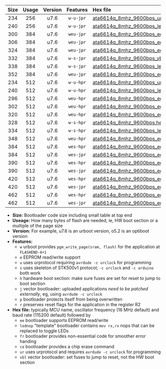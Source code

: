 |Size|Usage|Version|Features|Hex file|
|:-:|:-:|:-:|:-:|:--|
|234|256|u7.6|`w-u-jpr`|[ata6614q_8mhz_9600bps_ur_vbl.hex](https://raw.githubusercontent.com/stefanrueger/urboot/main//ata6614q_8mhz_9600bps_ur_vbl.hex)|
|240|256|u7.6|`w-u-jpr`|[ata6614q_8mhz_9600bps_lednop_ur_vbl.hex](https://raw.githubusercontent.com/stefanrueger/urboot/main//ata6614q_8mhz_9600bps_lednop_ur_vbl.hex)|
|300|384|u7.6|`weu-jpr`|[ata6614q_8mhz_9600bps_ee_ur_vbl.hex](https://raw.githubusercontent.com/stefanrueger/urboot/main//ata6614q_8mhz_9600bps_ee_ur_vbl.hex)|
|306|384|u7.6|`weu-jpr`|[ata6614q_8mhz_9600bps_ee_lednop_ur_vbl.hex](https://raw.githubusercontent.com/stefanrueger/urboot/main//ata6614q_8mhz_9600bps_ee_lednop_ur_vbl.hex)|
|324|384|u7.6|`weu-jpr`|[ata6614q_8mhz_9600bps_ee_lednop_fr_ur_vbl.hex](https://raw.githubusercontent.com/stefanrueger/urboot/main//ata6614q_8mhz_9600bps_ee_lednop_fr_ur_vbl.hex)|
|332|384|u7.6|`w-s-jpr`|[ata6614q_8mhz_9600bps_vbl.hex](https://raw.githubusercontent.com/stefanrueger/urboot/main//ata6614q_8mhz_9600bps_vbl.hex)|
|338|384|u7.6|`w-s-jpr`|[ata6614q_8mhz_9600bps_lednop_vbl.hex](https://raw.githubusercontent.com/stefanrueger/urboot/main//ata6614q_8mhz_9600bps_lednop_vbl.hex)|
|352|384|u7.6|`weu-jpr`|[ata6614q_8mhz_9600bps_ee_lednop_fr_ce_ur_vbl.hex](https://raw.githubusercontent.com/stefanrueger/urboot/main//ata6614q_8mhz_9600bps_ee_lednop_fr_ce_ur_vbl.hex)|
|234|512|u7.6|`w-u-hpr`|[ata6614q_8mhz_9600bps_ur.hex](https://raw.githubusercontent.com/stefanrueger/urboot/main//ata6614q_8mhz_9600bps_ur.hex)|
|240|512|u7.6|`w-u-hpr`|[ata6614q_8mhz_9600bps_lednop_ur.hex](https://raw.githubusercontent.com/stefanrueger/urboot/main//ata6614q_8mhz_9600bps_lednop_ur.hex)|
|296|512|u7.6|`weu-hpr`|[ata6614q_8mhz_9600bps_ee_ur.hex](https://raw.githubusercontent.com/stefanrueger/urboot/main//ata6614q_8mhz_9600bps_ee_ur.hex)|
|302|512|u7.6|`weu-hpr`|[ata6614q_8mhz_9600bps_ee_lednop_ur.hex](https://raw.githubusercontent.com/stefanrueger/urboot/main//ata6614q_8mhz_9600bps_ee_lednop_ur.hex)|
|320|512|u7.6|`weu-hpr`|[ata6614q_8mhz_9600bps_ee_lednop_fr_ur.hex](https://raw.githubusercontent.com/stefanrueger/urboot/main//ata6614q_8mhz_9600bps_ee_lednop_fr_ur.hex)|
|328|512|u7.6|`w-s-hpr`|[ata6614q_8mhz_9600bps.hex](https://raw.githubusercontent.com/stefanrueger/urboot/main//ata6614q_8mhz_9600bps.hex)|
|334|512|u7.6|`w-s-hpr`|[ata6614q_8mhz_9600bps_lednop.hex](https://raw.githubusercontent.com/stefanrueger/urboot/main//ata6614q_8mhz_9600bps_lednop.hex)|
|348|512|u7.6|`weu-hpr`|[ata6614q_8mhz_9600bps_ee_lednop_fr_ce_ur.hex](https://raw.githubusercontent.com/stefanrueger/urboot/main//ata6614q_8mhz_9600bps_ee_lednop_fr_ce_ur.hex)|
|384|512|u7.6|`wes-hpr`|[ata6614q_8mhz_9600bps_ee.hex](https://raw.githubusercontent.com/stefanrueger/urboot/main//ata6614q_8mhz_9600bps_ee.hex)|
|384|512|u7.6|`wes-jpr`|[ata6614q_8mhz_9600bps_ee_vbl.hex](https://raw.githubusercontent.com/stefanrueger/urboot/main//ata6614q_8mhz_9600bps_ee_vbl.hex)|
|390|512|u7.6|`wes-hpr`|[ata6614q_8mhz_9600bps_ee_lednop.hex](https://raw.githubusercontent.com/stefanrueger/urboot/main//ata6614q_8mhz_9600bps_ee_lednop.hex)|
|390|512|u7.6|`wes-jpr`|[ata6614q_8mhz_9600bps_ee_lednop_vbl.hex](https://raw.githubusercontent.com/stefanrueger/urboot/main//ata6614q_8mhz_9600bps_ee_lednop_vbl.hex)|
|420|512|u7.6|`wes-hpr`|[ata6614q_8mhz_9600bps_ee_lednop_fr.hex](https://raw.githubusercontent.com/stefanrueger/urboot/main//ata6614q_8mhz_9600bps_ee_lednop_fr.hex)|
|420|512|u7.6|`wes-jpr`|[ata6614q_8mhz_9600bps_ee_lednop_fr_vbl.hex](https://raw.githubusercontent.com/stefanrueger/urboot/main//ata6614q_8mhz_9600bps_ee_lednop_fr_vbl.hex)|
|462|512|u7.6|`wes-hpr`|[ata6614q_8mhz_9600bps_ee_lednop_fr_ce.hex](https://raw.githubusercontent.com/stefanrueger/urboot/main//ata6614q_8mhz_9600bps_ee_lednop_fr_ce.hex)|
|462|512|u7.6|`wes-jpr`|[ata6614q_8mhz_9600bps_ee_lednop_fr_ce_vbl.hex](https://raw.githubusercontent.com/stefanrueger/urboot/main//ata6614q_8mhz_9600bps_ee_lednop_fr_ce_vbl.hex)|

- **Size:** Bootloader code size including small table at top end
- **Useage:** How many bytes of flash are needed, ie, HW boot section or a multiple of the page size
- **Version:** For example, u7.6 is an urboot version, o5.2 is an optiboot version
- **Features:**
  + `w` urboot provides `pgm_write_page(sram, flash)` for the application at `FLASHEND-4+1`
  + `e` EEPROM read/write support
  + `u` uses urprotocol requiring `avrdude -c urclock` for programming
  + `s` uses skeleton of STK500v1 protocol; `-c urclock` and `-c arduino` both work
  + `h` hardware boot section: make sure fuses are set for reset to jump to boot section
  + `j` vector bootloader: uploaded applications *need to be patched externally*, eg, using `avrdude -c urclock`
  + `p` bootloader protects itself from being overwritten
  + `r` preserves reset flags for the application in the register R2
- **Hex file:** typically MCU name, oscillator frequency (16 MHz default) and baud rate (115200 default) followed by
  + `ee` bootloader supports EEPROM read/write
  + `lednop` "template" bootloader contains `mov rx,rx` nops that can be replaced to toggle LEDs
  + `fr` bootloader provides non-essential code for smoother error handing
  + `ce` bootloader provides a chip erase command
  + `ur` uses urprotocol and requires `avrdude -c urclock` for programming
  + `vbl` vector bootloader: set fuses to jump to reset, not the HW boot section
